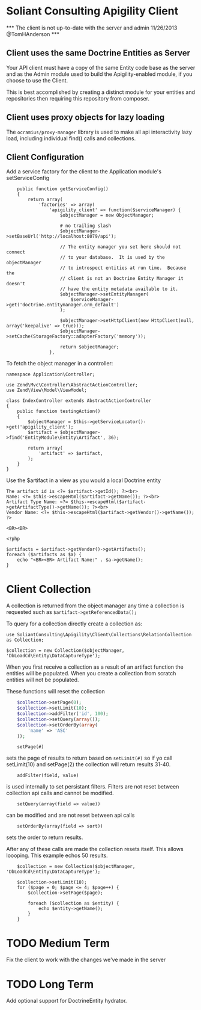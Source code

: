 Soliant Consulting Apigility Client 
===================================

*** The client is not up-to-date with the server and admin 11/26/2013 @TomHAnderson ***

Client uses the same Doctrine Entities as Server
--------------------------------------------------------

Your API client must have a copy of the same Entity code base as the server 
and as the Admin module used to build the Apigility-enabled module, if you
choose to use the Client.

This is best accomplished by creating a distinct module for your entities and 
repositories then requiring this repository from composer.


Client uses proxy objects for lazy loading
----------------------------------------------

The ```ocramius/proxy-manager``` library is used to make all api interactivity lazy load,
including individual find() calls and collections.


Client Configuration
--------------------

Add a service factory for the client to the Application module's setServiceConfig

```
    public function getServiceConfig()
    {
        return array(
            'factories' => array(
                'apigility_client' => function($serviceManager) {
                    $objectManager = new ObjectManager;

                    # no trailing slash
                    $objectManager->setBaseUrl('http://localhost:8079/api');  
                    
                    // The entity manager you set here should not connect 
                    // to your database.  It is used by the objectManager 
                    // to introspect entities at run time.  Because the 
                    // client is not an Doctrine Entity Manager it doesn't 
                    // have the entity metadata available to it.
                    $objectManager->setEntityManager(
                        $serviceManager->get('doctrine.entitymanager.orm_default')
                    );
                    
                    $objectManager->setHttpClient(new HttpClient(null, array('keepalive' => true)));
                    $objectManager->setCache(StorageFactory::adapterFactory('memory'));

                    return $objectManager;
                },
```

To fetch the object manager in a controller:
```
namespace Application\Controller;

use Zend\Mvc\Controller\AbstractActionController;
use Zend\View\Model\ViewModel;

class IndexController extends AbstractActionController
{
    public function testingAction()
    {
        $objectManager = $this->getServiceLocator()->get('apigility_client');
        $artifact = $objectManager->find('EntityModule\Entity\Artifact', 36);

        return array(
            'artifact' => $artifact,
        );
    }
}
```

Use the $artifact in a view as you would a local Doctrine entity

```
The artifact id is <?= $artifact->getId(); ?><br>
Name: <?= $this->escapeHtml($artifact->getName()); ?><br>
Artifact Type Name: <?= $this->escapeHtml($artifact->getArtifactType()->getName()); ?><br>
Vendor Name: <?= $this->escapeHtml($artifact->getVendor()->getName()); ?>

<BR><BR>

<?php

$artifacts = $artifact->getVendor()->getArtifacts();
foreach ($artifacts as $a) {
    echo "<BR><BR> Artifact Name:" . $a->getName();
}
```


Client Collection
=================

A collection is returned from the object manager any time a collection is requested such 
as ```$artifact->getReferencedData();```

To query for a collection directly create a collection as:

```
use SoliantConsulting\Apigility\Client\Collections\RelationCollection as Collection;

$collection = new Collection($objectManager, 'DbLoadCd\Entity\DataCaptureType');
```

When you first receive a collection as a result of an artifact function the entities will be populated.
When you create a collection from scratch entities will not be populated.

These functions will reset the collection

```php
    $collection->setPage(0);
    $collection->setLimit(10);
    $collection->addFilter('id', 100);
    $collection->setQuery(array());
    $collection->setOrderBy(array(
        'name' => 'ASC'
    ));
```

```
    setPage(#)
``` 

sets the page of results to return based on ```setLimit(#)``` 
so if yo call setLimit(10) and setPage(2) the collection will return results 31-40.

```
    addFilter(field, value)
``` 

is used internally to set persistant filters.  Filters are not
reset between collection api calls and cannot be modified.

```
    setQuery(array(field => value))
``` 

can be modified and are not reset between api calls

```
    setOrderBy(array(field => sort))
``` 

sets the order to return results.

After any of these calls are made the collection resets itself.  This allows loooping.  This example 
echos 50 results.

```
    $collection = new Collection($objectManager, 'DbLoadCd\Entity\DataCaptureType');

    $collection->setLimit(10);
    for ($page = 0; $page <= 4; $page++) {
        $collection->setPage($page); 

        foreach ($collection as $entity) {
            echo $entity->getName();    
        }
    }
```


TODO Medium Term
================
Fix the client to work with the changes we've made in the server


TODO Long Term
==============

Add optional support for DoctrineEntity hydrator.
